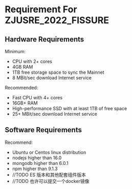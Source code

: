 # Requirement For ZJUSRE_2022_FISSURE
## Hardware Requirements

Minimum:
- CPU with 2+ cores
- 4GB RAM
- 1TB free storage space to sync the Mainnet
- 8 MBit/sec download Internet service


Recommended:

- Fast CPU with 4+ cores
- 16GB+ RAM
- High-performance SSD with at least 1TB of free space
- 25+ MBit/sec download Internet service

## Software Requirements
Recommend:
- Ubuntu or Centos linux distribution
- nodejs higher than 16.0
- mongodb higher than 6.0.1
- npm higher than 9.1.3
- //TODO ES 版本和其他配套组件版本
- //TODO 也许可以提交一个docker镜像